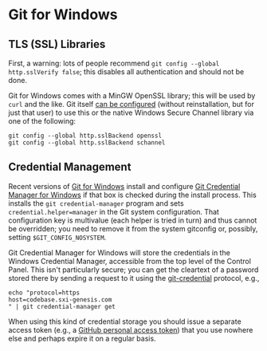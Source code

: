 Git for Windows
===============


TLS (SSL) Libraries
-------------------

First, a warning: lots of people recommend `git config --global
http.sslVerify false`; this disables all authentication and should not
be done.

Git for Windows comes with a MinGW OpenSSL library; this will be used
by `curl` and the like. Git itself [can be configured][so-winsecchan]
(without reinstallation, but for just that user) to use this or the
native Windows Secure Channel library via one of the following:

    git config --global http.sslBackend openssl
    git config --global http.sslBackend schannel


Credential Management
---------------------

Recent versions of [Git for Windows][gfw] install and configure [Git
Credential Manager for Windows][gcmw] if that box is checked during
the install process. This installs the `git credential-manager`
program and sets `credential.helper=manager` in the Git system
configuration. That configuration key is multivalue (each helper is
tried in turn) and thus cannot be overridden; you need to remove it
from the system gitconfig or, possibly, setting `$GIT_CONFIG_NOSYSTEM`.

Git Credential Manager for Windows will store the credentials in the
Windows Credential Manager, accessible from the top level of the
Control Panel. This isn't particularly secure; you can get the
cleartext of a password stored there by sending a request to it using
the [git-credential] protocol, e.g.,

    echo "protocol=https
    host=codebase.sxi-genesis.com
    " | git credential-manager get

When using this kind of credential storage you should issue a separate
access token (e.g., a [GitHub personal access token][gh-token]) that
you use nowhere else and perhaps expire it on a regular basis.



[gfw]: https://git-for-windows.github.io/
[gcmw]: https://github.com/Microsoft/Git-Credential-Manager-for-Windows
[git-credential]: https://git-scm.com/docs/git-credential
[gh-token]: https://help.github.com/articles/creating-a-personal-access-token-for-the-command-line/
[so-winsecchan]: https://stackoverflow.com/a/46332681

